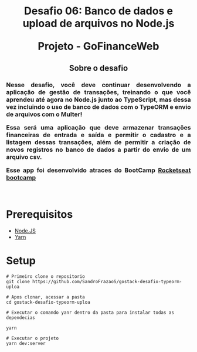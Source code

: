 <h1 align="center">
  <br>
  Desafio 06: Banco de dados e upload de arquivos no Node.js
  <br>

  Projeto - GoFinanceWeb
</h1>

<h2 align="center">
  Sobre o desafio
</h2>
<h3 align="justify">
Nesse desafio, você deve continuar desenvolvendo a aplicação de gestão de transações, treinando o que você aprendeu até agora no Node.js junto ao TypeScript, mas dessa vez incluindo o uso de banco de dados com o TypeORM e envio de arquivos com o Multer!

Essa será uma aplicação que deve armazenar transações financeiras de entrada e saída e permitir o cadastro e a listagem dessas transações, além de permitir a criação de novos registros no banco de dados a partir do envio de um arquivo csv.

Esse app foi desenvolvido atraces do BootCamp [Rocketseat bootcamp](https://rocketseat.com.br)
</h3>

<br/>

# Prerequisitos

* [Node.JS](https://nodejs.org/)
* [Yarn](https://classic.yarnpkg.com/)



# Setup
```
# Primeiro clone o repositorio
git clone https://github.com/SandroFrazaoS/gostack-desafio-typeorm-uploa

# Apos clonar, acessar a pasta
cd gostack-desafio-typeorm-uploa

# Executar o comando yanr dentro da pasta para instalar todas as dependecias

yarn

# Executar o projeto
yarn dev:server

```

<br/>
